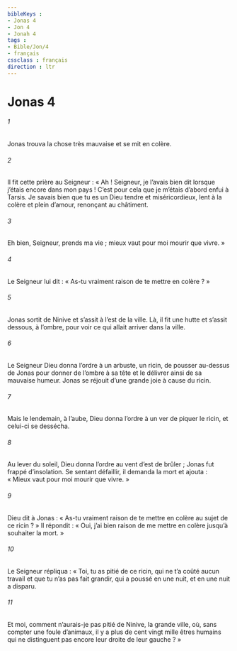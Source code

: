 ```yaml
---
bibleKeys : 
- Jonas 4
- Jon 4
- Jonah 4
tags : 
- Bible/Jon/4
- français
cssclass : français
direction : ltr
---
```


# Jonas 4

###### 1
Jonas trouva la chose très mauvaise et se mit en colère.
###### 2
Il fit cette prière au Seigneur : « Ah ! Seigneur, je l’avais bien dit lorsque j’étais encore dans mon pays ! C’est pour cela que je m’étais d’abord enfui à Tarsis. Je savais bien que tu es un Dieu tendre et miséricordieux, lent à la colère et plein d’amour, renonçant au châtiment.
###### 3
Eh bien, Seigneur, prends ma vie ; mieux vaut pour moi mourir que vivre. »
###### 4
Le Seigneur lui dit : « As-tu vraiment raison de te mettre en colère ? »
###### 5
Jonas sortit de Ninive et s’assit à l’est de la ville. Là, il fit une hutte et s’assit dessous, à l’ombre, pour voir ce qui allait arriver dans la ville.
###### 6
Le Seigneur Dieu donna l’ordre à un arbuste, un ricin, de pousser au-dessus de Jonas pour donner de l’ombre à sa tête et le délivrer ainsi de sa mauvaise humeur. Jonas se réjouit d’une grande joie à cause du ricin.
###### 7
Mais le lendemain, à l’aube, Dieu donna l’ordre à un ver de piquer le ricin, et celui-ci se dessécha.
###### 8
Au lever du soleil, Dieu donna l’ordre au vent d’est de brûler ; Jonas fut frappé d’insolation. Se sentant défaillir, il demanda la mort et ajouta : « Mieux vaut pour moi mourir que vivre. »
###### 9
Dieu dit à Jonas : « As-tu vraiment raison de te mettre en colère au sujet de ce ricin ? » Il répondit : « Oui, j’ai bien raison de me mettre en colère jusqu’à souhaiter la mort. »
###### 10
Le Seigneur répliqua : « Toi, tu as pitié de ce ricin, qui ne t’a coûté aucun travail et que tu n’as pas fait grandir, qui a poussé en une nuit, et en une nuit a disparu.
###### 11
Et moi, comment n’aurais-je pas pitié de Ninive, la grande ville, où, sans compter une foule d’animaux, il y a plus de cent vingt mille êtres humains qui ne distinguent pas encore leur droite de leur gauche ? »
